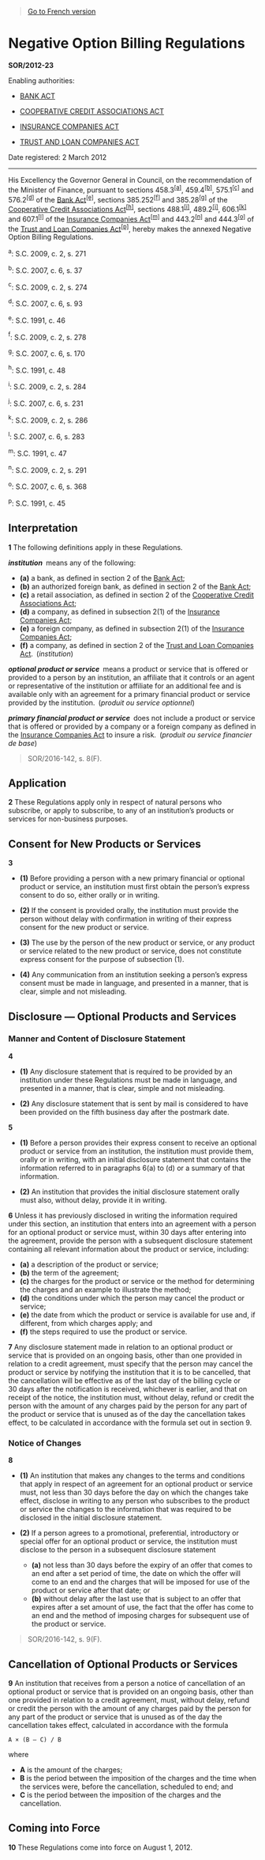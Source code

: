 > [Go to French version](/fr/Règlements/Décrets,%20ordonnances%20et%20règlements%20statutaires/2012/23.md)

# Negative Option Billing Regulations

**SOR/2012-23**

Enabling authorities: 
- [BANK ACT](/en/Acts/Statutes%20of%20Canada/1991/c.%2046.md)

- [COOPERATIVE CREDIT ASSOCIATIONS ACT](/en/Acts/Statutes%20of%20Canada/1991/c.%2048.md)

- [INSURANCE COMPANIES ACT](/en/Acts/Statutes%20of%20Canada/1991/c.%2047.md)

- [TRUST AND LOAN COMPANIES ACT](/en/Acts/Statutes%20of%20Canada/1991/c.%2045.md)

Date registered: 2 March 2012

----------

His Excellency the Governor General in Council, on the recommendation of the Minister of Finance, pursuant to sections 458.3<sup><a href='#fn_a'>[a]</a></sup>, 459.4<sup><a href='#fn_b'>[b]</a></sup>, 575.1<sup><a href='#fn_c'>[c]</a></sup> and 576.2<sup><a href='#fn_d'>[d]</a></sup> of the [Bank Act](/en/Acts/Statutes%20of%20Canada/1991/c.%2046.md)<sup><a href='#fn_e'>[e]</a></sup>, sections 385.252<sup><a href='#fn_f'>[f]</a></sup> and 385.28<sup><a href='#fn_g'>[g]</a></sup> of the [Cooperative Credit Associations Act](/en/Acts/Statutes%20of%20Canada/1991/c.%2048.md)<sup><a href='#fn_h'>[h]</a></sup>, sections 488.1<sup><a href='#fn_i'>[i]</a></sup>, 489.2<sup><a href='#fn_j'>[j]</a></sup>, 606.1<sup><a href='#fn_k'>[k]</a></sup> and 607.1<sup><a href='#fn_l'>[l]</a></sup> of the [Insurance Companies Act](/en/Acts/Statutes%20of%20Canada/1991/c.%2047.md)<sup><a href='#fn_m'>[m]</a></sup> and 443.2<sup><a href='#fn_n'>[n]</a></sup> and 444.3<sup><a href='#fn_o'>[o]</a></sup> of the [Trust and Loan Companies Act](/en/Acts/Statutes%20of%20Canada/1991/c.%2045.md)<sup><a href='#fn_p'>[p]</a></sup>, hereby makes the annexed Negative Option Billing Regulations.



<a name='fn_a'><sup>a</sup></a>: S.C. 2009, c. 2, s. 271<br />

<a name='fn_b'><sup>b</sup></a>: S.C. 2007, c. 6, s. 37<br />

<a name='fn_c'><sup>c</sup></a>: S.C. 2009, c. 2, s. 274<br />

<a name='fn_d'><sup>d</sup></a>: S.C. 2007, c. 6, s. 93<br />

<a name='fn_e'><sup>e</sup></a>: S.C. 1991, c. 46<br />

<a name='fn_f'><sup>f</sup></a>: S.C. 2009, c. 2, s. 278<br />

<a name='fn_g'><sup>g</sup></a>: S.C. 2007, c. 6, s. 170<br />

<a name='fn_h'><sup>h</sup></a>: S.C. 1991, c. 48<br />

<a name='fn_i'><sup>i</sup></a>: S.C. 2009, c. 2, s. 284<br />

<a name='fn_j'><sup>j</sup></a>: S.C. 2007, c. 6, s. 231<br />

<a name='fn_k'><sup>k</sup></a>: S.C. 2009, c. 2, s. 286<br />

<a name='fn_l'><sup>l</sup></a>: S.C. 2007, c. 6, s. 283<br />

<a name='fn_m'><sup>m</sup></a>: S.C. 1991, c. 47<br />

<a name='fn_n'><sup>n</sup></a>: S.C. 2009, c. 2, s. 291<br />

<a name='fn_o'><sup>o</sup></a>: S.C. 2007, c. 6, s. 368<br />

<a name='fn_p'><sup>p</sup></a>: S.C. 1991, c. 45<br />


## Interpretation


**1** The following definitions apply in these Regulations.

***institution*** means any of the following: 
- **(a)** a bank, as defined in section 2 of the [Bank Act](/en/Acts/Statutes%20of%20Canada/1991/c.%2046.md);
- **(b)** an authorized foreign bank, as defined in section 2 of the [Bank Act](/en/Acts/Statutes%20of%20Canada/1991/c.%2046.md);
- **(c)** a retail association, as defined in section 2 of the [Cooperative Credit Associations Act](/en/Acts/Statutes%20of%20Canada/1991/c.%2048.md);
- **(d)** a company, as defined in subsection 2(1) of the [Insurance Companies Act](/en/Acts/Statutes%20of%20Canada/1991/c.%2047.md);
- **(e)** a foreign company, as defined in subsection 2(1) of the [Insurance Companies Act](/en/Acts/Statutes%20of%20Canada/1991/c.%2047.md);
- **(f)** a company, as defined in section 2 of the [Trust and Loan Companies Act](/en/Acts/Statutes%20of%20Canada/1991/c.%2045.md). (*institution*)

***optional product or service*** means a product or service that is offered or provided to a person by an institution, an affiliate that it controls or an agent or representative of the institution or affiliate for an additional fee and is available only with an agreement for a primary financial product or service provided by the institution. (*produit ou service optionnel*)

***primary financial product or service*** does not include a product or service that is offered or provided by a company or a foreign company as defined in the [Insurance Companies Act](/en/Acts/Statutes%20of%20Canada/1991/c.%2047.md) to insure a risk. (*produit ou service financier de base*)
> SOR/2016-142, s. 8(F).





## Application


**2** These Regulations apply only in respect of natural persons who subscribe, or apply to subscribe, to any of an institution’s products or services for non-business purposes.




## Consent for New Products or Services


**3** 

- **(1)** Before providing a person with a new primary financial or optional product or service, an institution must first obtain the person’s express consent to do so, either orally or in writing.

- **(2)** If the consent is provided orally, the institution must provide the person without delay with confirmation in writing of their express consent for the new product or service.

- **(3)** The use by the person of the new product or service, or any product or service related to the new product or service, does not constitute express consent for the purpose of subsection (1).

- **(4)** Any communication from an institution seeking a person’s express consent must be made in language, and presented in a manner, that is clear, simple and not misleading.




## Disclosure — Optional Products and Services



### Manner and Content of Disclosure Statement


**4** 

- **(1)** Any disclosure statement that is required to be provided by an institution under these Regulations must be made in language, and presented in a manner, that is clear, simple and not misleading.

- **(2)** Any disclosure statement that is sent by mail is considered to have been provided on the fifth business day after the postmark date.



**5** 

- **(1)** Before a person provides their express consent to receive an optional product or service from an institution, the institution must provide them, orally or in writing, with an initial disclosure statement that contains the information referred to in paragraphs 6(a) to (d) or a summary of that information.

- **(2)** An institution that provides the initial disclosure statement orally must also, without delay, provide it in writing.



**6** Unless it has previously disclosed in writing the information required under this section, an institution that enters into an agreement with a person for an optional product or service must, within 30 days after entering into the agreement, provide the person with a subsequent disclosure statement containing all relevant information about the product or service, including:
- **(a)** a description of the product or service;
- **(b)** the term of the agreement;
- **(c)** the charges for the product or service or the method for determining the charges and an example to illustrate the method;
- **(d)** the conditions under which the person may cancel the product or service;
- **(e)** the date from which the product or service is available for use and, if different, from which charges apply; and
- **(f)** the steps required to use the product or service.



**7** Any disclosure statement made in relation to an optional product or service that is provided on an ongoing basis, other than one provided in relation to a credit agreement, must specify that the person may cancel the product or service by notifying the institution that it is to be cancelled, that the cancellation will be effective as of the last day of the billing cycle or 30 days after the notification is received, whichever is earlier, and that on receipt of the notice, the institution must, without delay, refund or credit the person with the amount of any charges paid by the person for any part of the product or service that is unused as of the day the cancellation takes effect, to be calculated in accordance with the formula set out in section 9.




### Notice of Changes


**8** 

- **(1)** An institution that makes any changes to the terms and conditions that apply in respect of an agreement for an optional product or service must, not less than 30 days before the day on which the changes take effect, disclose in writing to any person who subscribes to the product or service the changes to the information that was required to be disclosed in the initial disclosure statement.

- **(2)** If a person agrees to a promotional, preferential, introductory or special offer for an optional product or service, the institution must disclose to the person in a subsequent disclosure statement
	- **(a)** not less than 30 days before the expiry of an offer that comes to an end after a set period of time, the date on which the offer will come to an end and the charges that will be imposed for use of the product or service after that date; or
	- **(b)** without delay after the last use that is subject to an offer that expires after a set amount of use, the fact that the offer has come to an end and the method of imposing charges for subsequent use of the product or service.
> SOR/2016-142, s. 9(F).





## Cancellation of Optional Products or Services


**9** An institution that receives from a person a notice of cancellation of an optional product or service that is provided on an ongoing basis, other than one provided in relation to a credit agreement, must, without delay, refund or credit the person with the amount of any charges paid by the person for any part of the product or service that is unused as of the day the cancellation takes effect, calculated in accordance with the formula
```
A × (B – C) / B
```
where
- **A** is the amount of the charges;
- **B** is the period between the imposition of the charges and the time when the services were, before the cancellation, scheduled to end; and
- **C** is the period between the imposition of the charges and the cancellation.




## Coming into Force


**10** These Regulations come into force on August 1, 2012.


